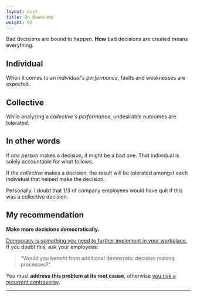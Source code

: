 ```yaml
---
layout: post
title: On Basecamp
weight: 93
---
```


Bad decisions are bound to happen. **How** bad decisions are created means everything.

## Individual

When it comes to an _individual's performance_, faults and weaknesses are expected.

## Collective

While analyzing a _collective's performance_, undesirable outcomes are tolerated.

## In other words

If _one person_ makes a decision, it might be a bad one. That individual is solely accountable for what follows.

If _the collective_ makes a decision, the result will be tolerated amongst each individual that helped make the decision.

Personally, I doubt that 1/3 of company employees would have quit if this was a collective decision.

## My recommendation

**Make more decisions democratically.**

<u>Democracy is something you need to further implement in your workplace.</u> If you doubt this, ask your employees:

> "Would you benefit from additional democratic decision making processes?"

You must **address this problem at its root cause**, otherwise <u>you risk a recurrent controversy</u>.

---
